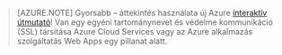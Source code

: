 
> [AZURE.NOTE]
> Gyorsabb – áttekintés használata új Azure [interaktív útmutató](http://support.microsoft.com/kb/2990804)!  Van egy egyéni tartománynevet és védelme kommunikáció (SSL) társítása Azure Cloud Services vagy az Azure alkalmazás szolgáltatás Web Apps egy pillanat alatt.